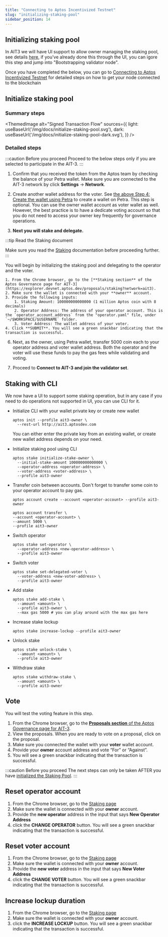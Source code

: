 ```yaml
---
title: "Connecting to Aptos Incentivized Testnet"
slug: "initializing-staking-pool"
sidebar_position: 14
---
```


## Initializing staking pool

In AIT3 we will have UI support to allow owner managing the staking pool, see details [here](https://aptos.dev/nodes/ait/steps-in-ait3#initialize-staking-pool), if you've already done this through the UI, you can igore this step and jump into "Bootstrapping validator node". 

Once you have completed the below, you can go to [Connecting to Aptos Incentivized Testnet](/nodes/ait/connect-to-testnet) for detailed steps on how to get your node connected to the blockchain

## Initialize staking pool

### Summary steps

<ThemedImage
alt="Signed Transaction Flow"
sources={{
    light: useBaseUrl('/img/docs/initialize-staking-pool.svg'),
    dark: useBaseUrl('/img/docs/initialize-staking-pool-dark.svg'),
  }}
/>

### Detailed steps

:::caution Before you proceed
Proceed to the below steps only if you are selected to participate in the AIT-3.
:::

1. Confirm that you received the token from the Aptos team by checking the balance of your Petra wallet. Make sure you are connected to the AIT-3 network by click **Settings** → **Network**.

2. Create another wallet address for the voter. See [the above Step 4: Create the wallet using Petra](#create-wallet) to create a wallet on Petra. This step is optional. You can use the owner wallet account as voter wallet as well. However, the best practice is to have a dedicate voting account so that you do not need to access your owner key frequently for governance operations.

3. <span id="stake-delegate"><b>Next you will stake and delegate.</b></span>

  :::tip Read the Staking document

  Make sure you read the [Staking](/concepts/staking) documentation before proceeding further. 
  :::

  You will begin by initializing the staking pool and delegating to the operator and the voter. 

    1. From the Chrome browser, go to the [**Staking section** of the Aptos Governance page for AIT-3](https://explorer.devnet.aptos.dev/proposals/staking?network=ait3).
    2. Make sure the wallet is connected with your **owner** account.
    3. Provide the following inputs:
        1. Staking Amount: 100000000000000 (1 million Aptos coin with 8 decimals)
        2. Operator Address: The address of your operator account. This is the `operator_account_address` from the "operator.yaml" file, under `~/$WORKSPACE/$USERNAME` folder.
        3. Voter Address: The wallet address of your voter.
    4. Click **SUBMIT**. You will see a green snackbar indicating that the transaction is successful.

6. Next, as the owner, using Petra wallet, transfer 5000 coin each to your operator address and voter wallet address. Both the operator and the voter will use these funds to pay the gas fees while validating and voting.

7. Proceed to **Connect to AIT-3 and join the validator set**.


## Staking with CLI

We now have a UI to support some staking operation, but in any case if you need to do operations not supported in UI, you can use CLI for it.

- Initialize CLI with your wallet private key or create new wallet

  ```
  aptos init --profile ait3-owner \
    --rest-url http://ait3.aptosdev.com
  ```

  You can either enter the private key from an existing wallet, or create new wallet address depends on your need.

- Initialize staking pool using CLI

  ```
  aptos stake initialize-stake-owner \
    --initial-stake-amount 100000000000000 \
    --operator-address <operator-address> \
    --voter-address <voter-address> \
    --profile ait3-owner
  ```

- Transfer coin between accounts. Don't forget to transfer some coin to your operator account to pay gas.

  ```
  aptos account create --account <operator-account> --profile ait3-owner
  
  aptos account transfer \
  --account <operator-account> \
  --amount 5000 \
  --profile ait3-owner
  ```
  
- Switch operator

  ```
  aptos stake set-operator \
    --operator-address <new-operator-address> \ 
    --profile ait3-owner
  ```

- Switch voter

  ```
  aptos stake set-delegated-voter \
    --voter-address <new-voter-address> \ 
    --profile ait3-owner
  ```

- Add stake

  ```
  aptos stake add-stake \
    --amount <amount> \
    --profile ait3-owner \
    --max gas 5000 # you can play around with the max gas here
  ```

- Increase stake lockup

  ```
  aptos stake increase-lockup --profile ait3-owner
  ```

- Unlock stake

  ```
  aptos stake unlock-stake \
    --amount <amount> \
    --profile ait3-owner
  ```

- Withdraw stake

  ```
  aptos stake withdraw-stake \
    --amount <amount> \
    --profile ait3-owner
  ```

## Vote

You will test the voting feature in this step.

1. From the Chrome browser, go to the [**Proposals section** of the Aptos Governance page for AIT-3](https://explorer.devnet.aptos.dev/proposals?network=ait3).
2. View the proposals. When you are ready to vote on a proposal, click on the proposal. 
3. Make sure you connected the wallet with your **voter** wallet account. 
4. Provide your **owner** account address and vote “For” or “Against”. 
5. You will see a green snackbar indicating that the transaction is successful.

:::caution Before you proceed
The next steps can only be taken AFTER you have [initialized the Staking Pool](#stake-delegate).
:::

## Reset operator account
1. From the Chrome browser, go to the [Staking page](https://explorer.devnet.aptos.dev/proposals/staking?network=ait3)
2. Make sure the wallet is connected with your **owner** account.
3. Provide the **new operator** address in the input that says **New Operator Address**
4. click the **CHANGE OPERATOR** button. You will see a green snackbar indicating that the transaction is successful.

## Reset voter account
1. From the Chrome browser, go to the [Staking page](https://explorer.devnet.aptos.dev/proposals/staking?network=ait3)
2. Make sure the wallet is connected with your **owner** account.
3. Provide the **new voter** address in the input that says **New Voter Address**
4. click the **CHANGE VOTER** button. You will see a green snackbar indicating that the transaction is successful.

## Increase lockup duration
1. From the Chrome browser, go to the [Staking page](https://explorer.devnet.aptos.dev/proposals/staking?network=ait3)
2. Make sure the wallet is connected with your **owner** account.
3. click the **INCREASE LOCKUP** button. You will see a green snackbar indicating that the transaction is successful.

